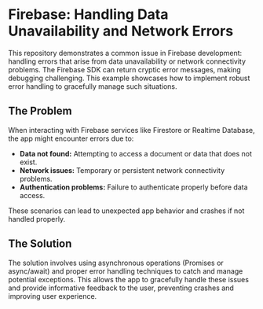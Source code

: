 # Firebase: Handling Data Unavailability and Network Errors

This repository demonstrates a common issue in Firebase development: handling errors that arise from data unavailability or network connectivity problems. The Firebase SDK can return cryptic error messages, making debugging challenging.  This example showcases how to implement robust error handling to gracefully manage such situations.

## The Problem

When interacting with Firebase services like Firestore or Realtime Database, the app might encounter errors due to:

* **Data not found:** Attempting to access a document or data that does not exist.
* **Network issues:** Temporary or persistent network connectivity problems.
* **Authentication problems:**  Failure to authenticate properly before data access.

These scenarios can lead to unexpected app behavior and crashes if not handled properly.

## The Solution

The solution involves using asynchronous operations (Promises or async/await) and proper error handling techniques to catch and manage potential exceptions.  This allows the app to gracefully handle these issues and provide informative feedback to the user, preventing crashes and improving user experience.
